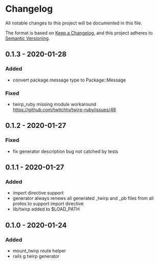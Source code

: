 # Changelog
All notable changes to this project will be documented in this file.

The format is based on [Keep a Changelog](https://keepachangelog.com/en/1.0.0/),
and this project adheres to [Semantic Versioning](https://semver.org/spec/v2.0.0.html).

## 0.1.3 - 2020-01-28

### Added
- convert package.message type to Package::Message

### Fixed
- twirp_ruby missing module workaround https://github.com/twitchtv/twirp-ruby/issues/48

## 0.1.2 - 2020-01-27

### Fixed
- fix generator description bug not catched by tests

## 0.1.1 - 2020-01-27

### Added
- import directive support
- generator always renews all generated _twirp and _pb files from all protos to support import directive
- lib/twirp added to $LOAD_PATH

## 0.1.0 - 2020-01-24

### Added
- mount_twirp route helper
- rails g twirp generator


